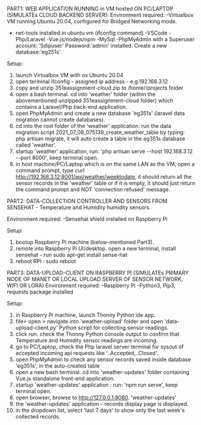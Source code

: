
PART1: WEB APPLICATION RUNNING in VM hosted ON PC/LAPTOP (SIMULATEs CLOUD BACKEND SERVER):
Environment required:
-Virtualbox VM running Ubuntu 20.04, configured for Bridged Networking mode.
- net-tools installed in ubuntu vm (ifconfig command)
-VSCode
-Php/Laravel
-Vue.js/nodejs/npm
-MySql
-PhpMyAdmin with a Superuser account: 'Sdipuser' Password:'admin' installed. Create a new database:'eg251s'.

Setup:
1. launch Virtualbox VM with os Ubuntu 20.04
2. open terminal ifconfig - assigned ip address - e.g.192.168.3.12
3. copy and unzip 351eassignment-cloud.zip to /home/<myuser>/projects folder
4. open a bash terminal. cd into 'weather' folder (within the abovementioned unzipped 351eassignment-cloud folder) which contains a Laravel/Php back-end application.
5. open PhpMyAdmin and create a new database 'eg351s' (laravel data migration cannot create databases).
6. cd into the root folder of the 'weather' application. run the data migration script 2021_07_08_075139_create_weather_table by typing: php artisan migrate, it will auto create a table in the eg351s database called 'weather'.
7. startup 'weather' application, run: 'php artisan serve --host 192.168.3.12 --port 8000', keep terminal open.
8. in host machine/PC/Laptop which is on the same LAN as the VM, open a command prompt, type curl http://192.168.3.12:8001/api/weather/weektodate,  it should return all the sensor records in the 'weather' table or if it is empty, it should just return the command prompt and NOT 'connection refused' message.

PART2: DATA-COLLECTION CONTROLLER AND SENSORS FROM SENSEHAT - Temperature and Humidity humidity sensors.

Environment required:
-Sensehat shield installed on Raspberry Pi

Setup:
1. bootup Raspberry Pi machine (below-mentioned Part3).
2. remote into Raspberry Pi UI/desktop. open a new terminal, install sensehat - run sudo apt-get install sense-hat
3. reboot RPI : sudo reboot


PART3: DATA-UPLOAD-CLIENT ON RASPBERRY PI (SIMULATEs PRIMARY NODE OF MANET OR LOCAL UPLOAD SERVER OF SENSOR NETWORK, WIFI OR LORA)
Environment required:
-Raspberry Pi
-Python3, Pip3, requests package installed

Setup:
1. in Raspberry Pi machine, launch Thonny Python ide app.
2. file> open > navigate into 'weather-upload' folder and open 'data-upload-client.py' Python script for collecting sensor readings.
3. click run. check the Thonny Python console output to confirm that Temperature and Humidity sensor readings are incoming.
4. go to PC/Laptop, check the Php laravel server terminal for sysout of accepted incoming api requests like '..Accepted,..Closed'.
5. open PhpMyAdmin to check any sensor records saved inside database 'eg351s', in the auto-created table 
6. open a new bash terminal. cd into 'weather-updates' folder containing Vue.js standalone front-end application.
7. startup 'weather-updates' application :  run: 'npm run serve', keep terminal open.
8. open browser, browse to http://127.0.0.1:8080. 'weather-updates' 
9. the 'weather-updates' application - records display page is displayed. 
10. in the dropdown list, select 'last 7 days' to show only the last week's collected records.

